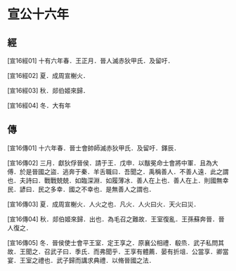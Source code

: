 # 宣公十六年

## 經 <a name="07Xuan16Jing"></a>

<a name="07Xuan16Jing01">[宣16經01]</a> 十有六年春．王正月．晉人滅赤狄甲氏．及留吁．

<a name="07Xuan16Jing02">[宣16經02]</a> 夏．成周宣榭火．

<a name="07Xuan16Jing03">[宣16經03]</a> 秋．郯伯姬來歸．

<a name="07Xuan16Jing04">[宣16經04]</a> 冬．大有年

## 傳 <a name="07Xuan16Zhuan"></a>

<a name="07Xuan16Zhuan01">[宣16傳01]</a> 十六年春．晉士會帥師滅赤狄甲氏．及留吁．鐸辰．

<a name="07Xuan16Zhuan02">[宣16傳02]</a> 三月．獻狄俘晉侯．請于王．戊申．以黻冕命士會將中軍．且為大傅．於是晉國之盜．逃奔于秦．羊舌職曰．吾聞之．禹稱善人．不善人遠．此之謂也．夫詩曰．戰戰兢兢．如臨深淵．如履薄冰．善人在上也．善人在上．則國無幸民．諺曰．民之多幸．國之不幸也．是無善人之謂也．

<a name="07Xuan16Zhuan03">[宣16傳03]</a> 夏．成周宣榭火．人火之也．凡火．人火曰火．天火曰災．

<a name="07Xuan16Zhuan04">[宣16傳04]</a> 秋．郯伯姬來歸．出也．為毛召之難故．王室復亂．王孫蘇奔晉．晉人復之．

<a name="07Xuan16Zhuan05">[宣16傳05]</a> 冬．晉侯使士會平王室．定王享之．原襄公相禮．殽烝．武子私問其故．王聞之．召武子曰．季氏．而弗聞乎．王享有體薦．晏有折俎．公當享．卿當宴．王室之禮也．武子歸而講求典禮．以脩晉國之法．


